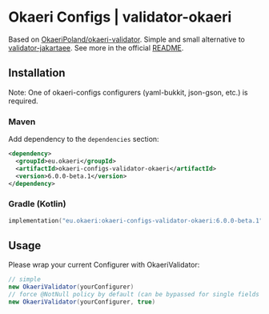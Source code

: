 # Okaeri Configs | validator-okaeri

Based on [OkaeriPoland/okaeri-validator](https://github.com/OkaeriPoland/okaeri-validator). Simple and small alternative
to [validator-jakartaee](https://github.com/OkaeriPoland/okaeri-configs/tree/master/validator-jakartaee). See more in the official [README](https://github.com/OkaeriPoland/okaeri-validator#readme).

## Installation

Note: One of okaeri-configs configurers (yaml-bukkit, json-gson, etc.) is required.

### Maven

Add dependency to the `dependencies` section:

```xml
<dependency>
  <groupId>eu.okaeri</groupId>
  <artifactId>okaeri-configs-validator-okaeri</artifactId>
  <version>6.0.0-beta.1</version>
</dependency>
```

### Gradle (Kotlin)

```kotlin
implementation("eu.okaeri:okaeri-configs-validator-okaeri:6.0.0-beta.1")
```

## Usage

Please wrap your current Configurer with OkaeriValidator:

```java
// simple
new OkaeriValidator(yourConfigurer)
// force @NotNull policy by default (can be bypassed for single fields using @Nullable)
new OkaeriValidator(yourConfigurer, true)
```
